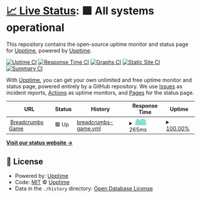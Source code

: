 # [📈 Live Status](https://upptime.github.io/upptime): <!--live status--> **🟩 All systems operational**

This repository contains the open-source uptime monitor and status page for [Upptime](https://upptime.js.org), powered by [Upptime](https://github.com/upptime/upptime).

[![Uptime CI](https://github.com/mgsium/breadcrumbs-uptime-monitor/workflows/Uptime%20CI/badge.svg)](https://github.com/mgsium/breadcrumbs-uptime-monitor/actions?query=workflow%3A%22Uptime+CI%22)
[![Response Time CI](https://github.com/mgsium/breadcrumbs-uptime-monitor/workflows/Response%20Time%20CI/badge.svg)](https://github.com/mgsium/breadcrumbs-uptime-monitor/actions?query=workflow%3A%22Response+Time+CI%22)
[![Graphs CI](https://github.com/mgsium/breadcrumbs-uptime-monitor/workflows/Graphs%20CI/badge.svg)](https://github.com/mgsium/breadcrumbs-uptime-monitor/actions?query=workflow%3A%22Graphs+CI%22)
[![Static Site CI](https://github.com/mgsium/breadcrumbs-uptime-monitor/workflows/Static%20Site%20CI/badge.svg)](https://github.com/mgsium/breadcrumbs-uptime-monitor/actions?query=workflow%3A%22Static+Site+CI%22)
[![Summary CI](https://github.com/mgsium/breadcrumbs-uptime-monitor/workflows/Summary%20CI/badge.svg)](https://github.com/mgsium/breadcrumbs-uptime-monitor/actions?query=workflow%3A%22Summary+CI%22)

With [Upptime](https://upptime.js.org), you can get your own unlimited and free uptime monitor and status page, powered entirely by a GitHub repository. We use [Issues](https://github.com/upptime/upptime/issues) as incident reports, [Actions](https://github.com/mgsium/breadcrumbs-uptime-monitor/actions) as uptime monitors, and [Pages](https://upptime.github.io/upptime) for the status page.

<!--start: status pages-->
<!-- This summary is generated by Upptime (https://github.com/upptime/upptime) -->
<!-- Do not edit this manually, your changes will be overwritten -->
<!-- prettier-ignore -->
| URL | Status | History | Response Time | Uptime |
| --- | ------ | ------- | ------------- | ------ |
| <img alt="" src="https://favicons.githubusercontent.com/jjayeon.github.io" height="13"> [Breadcrumbs Game](https://jjayeon.github.io/breadcrumbs/) | 🟩 Up | [breadcrumbs-game.yml](https://github.com/mgsium/breadcrumbs-uptime-monitor/commits/HEAD/history/breadcrumbs-game.yml) | <details><summary><img alt="Response time graph" src="./graphs/breadcrumbs-game/response-time-week.png" height="20"> 265ms</summary><br><a href="https://mgsium.github.io/breadcrumbs-uptime-monitor/history/breadcrumbs-game"><img alt="Response time 108" src="https://img.shields.io/endpoint?url=https%3A%2F%2Fraw.githubusercontent.com%2Fmgsium%2Fbreadcrumbs-uptime-monitor%2FHEAD%2Fapi%2Fbreadcrumbs-game%2Fresponse-time.json"></a><br><a href="https://mgsium.github.io/breadcrumbs-uptime-monitor/history/breadcrumbs-game"><img alt="24-hour response time 194" src="https://img.shields.io/endpoint?url=https%3A%2F%2Fraw.githubusercontent.com%2Fmgsium%2Fbreadcrumbs-uptime-monitor%2FHEAD%2Fapi%2Fbreadcrumbs-game%2Fresponse-time-day.json"></a><br><a href="https://mgsium.github.io/breadcrumbs-uptime-monitor/history/breadcrumbs-game"><img alt="7-day response time 265" src="https://img.shields.io/endpoint?url=https%3A%2F%2Fraw.githubusercontent.com%2Fmgsium%2Fbreadcrumbs-uptime-monitor%2FHEAD%2Fapi%2Fbreadcrumbs-game%2Fresponse-time-week.json"></a><br><a href="https://mgsium.github.io/breadcrumbs-uptime-monitor/history/breadcrumbs-game"><img alt="30-day response time 156" src="https://img.shields.io/endpoint?url=https%3A%2F%2Fraw.githubusercontent.com%2Fmgsium%2Fbreadcrumbs-uptime-monitor%2FHEAD%2Fapi%2Fbreadcrumbs-game%2Fresponse-time-month.json"></a><br><a href="https://mgsium.github.io/breadcrumbs-uptime-monitor/history/breadcrumbs-game"><img alt="1-year response time 108" src="https://img.shields.io/endpoint?url=https%3A%2F%2Fraw.githubusercontent.com%2Fmgsium%2Fbreadcrumbs-uptime-monitor%2FHEAD%2Fapi%2Fbreadcrumbs-game%2Fresponse-time-year.json"></a></details> | <details><summary><a href="https://mgsium.github.io/breadcrumbs-uptime-monitor/history/breadcrumbs-game">100.00%</a></summary><a href="https://mgsium.github.io/breadcrumbs-uptime-monitor/history/breadcrumbs-game"><img alt="All-time uptime 99.99%" src="https://img.shields.io/endpoint?url=https%3A%2F%2Fraw.githubusercontent.com%2Fmgsium%2Fbreadcrumbs-uptime-monitor%2FHEAD%2Fapi%2Fbreadcrumbs-game%2Fuptime.json"></a><br><a href="https://mgsium.github.io/breadcrumbs-uptime-monitor/history/breadcrumbs-game"><img alt="24-hour uptime 100.00%" src="https://img.shields.io/endpoint?url=https%3A%2F%2Fraw.githubusercontent.com%2Fmgsium%2Fbreadcrumbs-uptime-monitor%2FHEAD%2Fapi%2Fbreadcrumbs-game%2Fuptime-day.json"></a><br><a href="https://mgsium.github.io/breadcrumbs-uptime-monitor/history/breadcrumbs-game"><img alt="7-day uptime 100.00%" src="https://img.shields.io/endpoint?url=https%3A%2F%2Fraw.githubusercontent.com%2Fmgsium%2Fbreadcrumbs-uptime-monitor%2FHEAD%2Fapi%2Fbreadcrumbs-game%2Fuptime-week.json"></a><br><a href="https://mgsium.github.io/breadcrumbs-uptime-monitor/history/breadcrumbs-game"><img alt="30-day uptime 99.94%" src="https://img.shields.io/endpoint?url=https%3A%2F%2Fraw.githubusercontent.com%2Fmgsium%2Fbreadcrumbs-uptime-monitor%2FHEAD%2Fapi%2Fbreadcrumbs-game%2Fuptime-month.json"></a><br><a href="https://mgsium.github.io/breadcrumbs-uptime-monitor/history/breadcrumbs-game"><img alt="1-year uptime 99.99%" src="https://img.shields.io/endpoint?url=https%3A%2F%2Fraw.githubusercontent.com%2Fmgsium%2Fbreadcrumbs-uptime-monitor%2FHEAD%2Fapi%2Fbreadcrumbs-game%2Fuptime-year.json"></a></details>

<!--end: status pages-->

[**Visit our status website →**](https://upptime.github.io/upptime)

## 📄 License

- Powered by: [Upptime](https://github.com/upptime/upptime)
- Code: [MIT](./LICENSE) © [Upptime](https://upptime.js.org)
- Data in the `./history` directory: [Open Database License](https://opendatacommons.org/licenses/odbl/1-0/)
